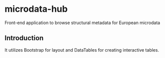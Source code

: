 # microdata-hub
Front-end application to browse structural metadata for European microdata
## Introduction
It utilizes Bootstrap for layout and DataTables for creating interactive tables. 
